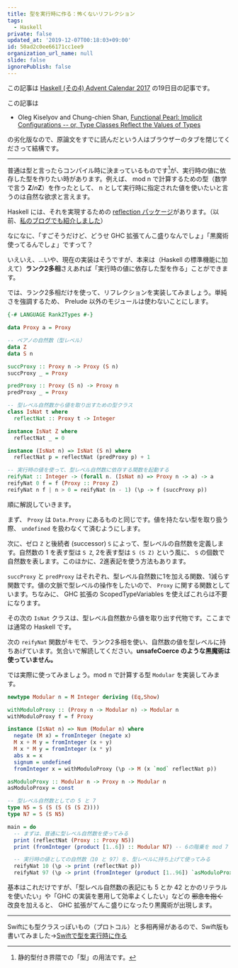 ```yaml
---
title: 型を実行時に作る：怖くないリフレクション
tags:
  - Haskell
private: false
updated_at: '2019-12-07T00:18:03+09:00'
id: 50ad2c0ee66171cc1ee9
organization_url_name: null
slide: false
ignorePublish: false
---
```

この記事は [Haskell (その4) Advent Calendar 2017](https://qiita.com/advent-calendar/2017/haskell4) の19日目の記事です。

この記事は

- Oleg Kiselyov and Chung-chien Shan, [Functional Pearl: Implicit Configurations -- or, Type Classes Reflect the Values of Types](http://okmij.org/ftp/Haskell/tr-15-04.pdf)

の劣化版なので、原論文をすでに読んだという人はブラウザーのタブを閉じてくださって結構です。

---

普通は型と言ったらコンパイル時に決まっているものです[^1]が、実行時の値に依存した型を作りたい時があります。例えば、 mod n で計算するための型（数学で言う $\mathbf{Z}/n\mathbf{Z}$）を作ったとして、 n として実行時に指定された値を使いたいと言うのは自然な欲求と言えます。

[^1]: 静的型付き界隈での「型」の用法です。

Haskell には、それを実現するための [reflection パッケージ](https://hackage.haskell.org/package/reflection)があります。（以前、[私のブログでも紹介しました](https://blog.miz-ar.info/2016/10/haskell-type-level-naturals-and-reflection/)）

なになに、「すごそうだけど、どうせ GHC 拡張てんこ盛りなんでしょ」「黒魔術使ってるんでしょ」ですって？

いえいえ、…いや、現在の実装はそうですが、本来は（Haskell の標準機能に加えて）**ランク2多相**さえあれば「実行時の値に依存した型を作る」ことができます。

では、ランク2多相だけを使って、リフレクションを実装してみましょう。単純さを強調するため、 Prelude 以外のモジュールは使わないことにします。

```haskell
{-# LANGUAGE Rank2Types #-}

data Proxy a = Proxy

-- ペアノの自然数（型レベル）
data Z
data S n

succProxy :: Proxy n -> Proxy (S n)
succProxy _ = Proxy

predProxy :: Proxy (S n) -> Proxy n
predProxy _ = Proxy

-- 型レベル自然数から値を取り出すための型クラス
class IsNat t where
  reflectNat :: Proxy t -> Integer

instance IsNat Z where
  reflectNat _ = 0

instance (IsNat n) => IsNat (S n) where
  reflectNat p = reflectNat (predProxy p) + 1

-- 実行時の値を使って、型レベル自然数に依存する関数を起動する
reifyNat :: Integer -> (forall n. (IsNat n) => Proxy n -> a) -> a
reifyNat 0 f = f (Proxy :: Proxy Z)
reifyNat n f | n > 0 = reifyNat (n - 1) (\p -> f (succProxy p))
```

順に解説していきます。

まず、 `Proxy` は `Data.Proxy` にあるものと同じです。値を持たない型を取り扱う際、 `undefined` を扱わなくて済むようにします。

次に、ゼロ `Z` と後続者 (successor) `S` によって、型レベルの自然数を定義します。自然数の 1 を表す型は `S Z`, 2を表す型は `S (S Z)` という風に、 `S` の個数で自然数を表します。このほかに、2進表記を使う方法もあります。

`succProxy` と `predProxy` はそれぞれ、型レベル自然数に1を加える関数、1減らす関数です。値の文脈で型レベルの操作をしたいので、 `Proxy` に関する関数としています。ちなみに、 GHC 拡張の ScopedTypeVariables を使えばこれらは不要になります。

その次の `IsNat` クラスは、型レベル自然数から値を取り出す代物です。ここまでは通常の Haskell です。

次の `reifyNat` 関数がキモで、ランク2多相を使い、自然数の値を型レベルに持ちあげています。気合いで解読してください。**unsafeCoerce のような黒魔術は使っていません。**

では実際に使ってみましょう。mod n で計算する型 `Modular` を実装してみます。

```haskell
newtype Modular n = M Integer deriving (Eq,Show)

withModuloProxy :: (Proxy n -> Modular n) -> Modular n
withModuloProxy f = f Proxy

instance (IsNat n) => Num (Modular n) where
  negate (M x) = fromInteger (negate x)
  M x + M y = fromInteger (x + y)
  M x * M y = fromInteger (x * y)
  abs x = x
  signum = undefined
  fromInteger x = withModuloProxy (\p -> M (x `mod` reflectNat p))

asModuloProxy :: Modular n -> Proxy n -> Modular n
asModuloProxy = const

-- 型レベル自然数としての 5 と 7
type N5 = S (S (S (S (S Z))))
type N7 = S (S N5)

main = do
  -- まずは、普通に型レベル自然数を使ってみる
  print (reflectNat (Proxy :: Proxy N5))
  print (fromInteger (product [1..6]) :: Modular N7) -- 6の階乗を mod 7 で計算する

  -- 実行時の値としての自然数（10 と 97）を、型レベルに持ち上げて使ってみる
  reifyNat 10 (\p -> print (reflectNat p))
  reifyNat 97 (\p -> print (fromInteger (product [1..96]) `asModuloProxy` p)) -- 96の階乗を mod 97 で計算する
```

基本はこれだけですが、「型レベル自然数の表記にも 5 とか 42 とかのリテラルを使いたい」や「GHC の実装を悪用して効率よくしたい」などの ~~邪念を抱く~~ 改良を加えると、 GHC 拡張がてんこ盛りになったり黒魔術が出現します。

---

Swiftにも型クラスっぽいもの（プロトコル）と多相再帰があるので、Swift版も書いてみました→[Swiftで型を実行時に作る](https://qiita.com/mod_poppo/items/965c5da6161fd969b29e)
